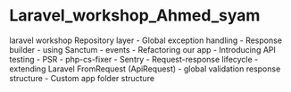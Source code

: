 # Laravel_workshop_Ahmed_syam
laravel workshop Repository layer - Global exception handling - Response builder - using Sanctum - events - Refactoring our app - Introducing API testing - PSR - php-cs-fixer - Sentry - Request-response lifecycle  - extending Laravel FromRequest (ApiRequest) - global validation response structure - Custom app folder structure
